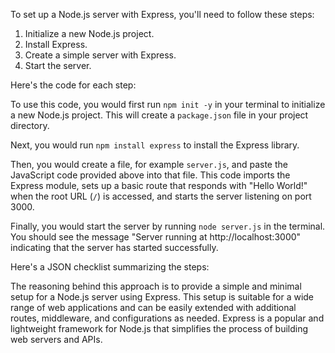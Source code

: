 To set up a Node.js server with Express, you'll need to follow these steps:

1. Initialize a new Node.js project.
2. Install Express.
3. Create a simple server with Express.
4. Start the server.

Here's the code for each step:


To use this code, you would first run `npm init -y` in your terminal to initialize a new Node.js project. This will create a `package.json` file in your project directory.

Next, you would run `npm install express` to install the Express library.

Then, you would create a file, for example `server.js`, and paste the JavaScript code provided above into that file. This code imports the Express module, sets up a basic route that responds with "Hello World!" when the root URL (`/`) is accessed, and starts the server listening on port 3000.

Finally, you would start the server by running `node server.js` in the terminal. You should see the message "Server running at http://localhost:3000" indicating that the server has started successfully.

Here's a JSON checklist summarizing the steps:


The reasoning behind this approach is to provide a simple and minimal setup for a Node.js server using Express. This setup is suitable for a wide range of web applications and can be easily extended with additional routes, middleware, and configurations as needed. Express is a popular and lightweight framework for Node.js that simplifies the process of building web servers and APIs.